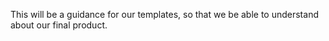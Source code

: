 This will be a guidance for our templates, so that we be able to understand about our final product.
